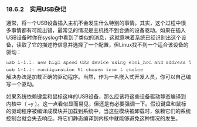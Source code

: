 ### 18.6.2　实用USB杂记

通常，将一个USB设备插入主机不会发生什么特别的事情。其实，这个过程中很多事情都有可能出错，最常见的情况是主机找不到合适的设备驱动。如果在插入USB设备时你在syslog中看到了类似的消息，这就意味着系统已经识别出这个设备，读取了它的描述符信息并选择了一个配置，但Linux找不到一个适合该设备的驱动：



![579.png](../images/579.png)
解决办法是加载正确的驱动程序。当然，作为一名嵌入式开发人员，你可以自己编写一个驱动。

如果系统依赖键盘和鼠标这样的USB设备，那么应该将这些设备驱动静态编译到内核中（ `=y` ）。这一点看似显而易见，但还是有必要强调一下。假设键盘和鼠标的驱动程序被编译成模块并加载到系统中，当这些模块被卸载时，依赖它们的系统控制台就会失去响应。将它们静态编译到内核中就能够避免这种情况的发生。

